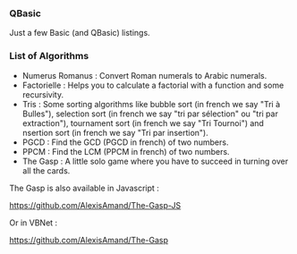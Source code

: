 ### QBasic

Just a few Basic (and QBasic) listings.

### List of Algorithms

- Numerus Romanus : Convert Roman numerals to Arabic numerals.
- Factorielle : Helps you to calculate a factorial with a function and some recursivity.
- Tris : Some sorting algorithms like bubble sort (in french we say "Tri à Bulles"), selection sort (in french we say "tri par sélection" ou "tri par extraction"),  tournament sort (in french we say "Tri Tournoi") and nsertion sort (in french we say "Tri par insertion").
- PGCD : Find the GCD (PGCD in french) of two numbers.
- PPCM : Find the LCM (PPCM in french) of two numbers.
- The Gasp : A little solo game where you have to succeed in turning over all the cards.

The Gasp is also available in Javascript :

https://github.com/AlexisAmand/The-Gasp-JS

Or in VBNet :

https://github.com/AlexisAmand/The-Gasp

